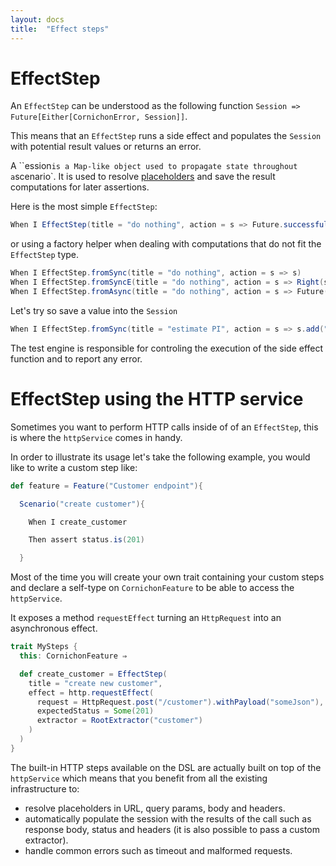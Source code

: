 ```yaml
---
layout: docs
title:  "Effect steps"
---
```


# EffectStep

An `EffectStep` can be understood as the following function `Session => Future[Either[CornichonError, Session]]`.

This means that an `EffectStep` runs a side effect and populates the `Session` with potential result values or returns an error.

A ``ession` is a Map-like object used to propagate state throughout a `scenario`. It is used to resolve [placeholders](#placeholders) and save the result computations for later assertions.

Here is the most simple `EffectStep`:

```scala
When I EffectStep(title = "do nothing", action = s => Future.successful(Right(s)))
```

or using a factory helper when dealing with computations that do not fit the `EffectStep` type.

```scala
When I EffectStep.fromSync(title = "do nothing", action = s => s)
When I EffectStep.fromSyncE(title = "do nothing", action = s => Right(s))
When I EffectStep.fromAsync(title = "do nothing", action = s => Future(s))
```

Let's try so save a value into the `Session`

```scala
When I EffectStep.fromSync(title = "estimate PI", action = s => s.add("result", piComputation())
```

The test engine is responsible for controling the execution of the side effect function and to report any error.


# EffectStep using the HTTP service

Sometimes you want to perform HTTP calls inside of of an `EffectStep`, this is where the `httpService` comes in handy.

In order to illustrate its usage let's take the following example, you would like to write a custom step like:

```scala
def feature = Feature("Customer endpoint"){

  Scenario("create customer"){

    When I create_customer

    Then assert status.is(201)

  }
```

Most of the time you will create your own trait containing your custom steps and declare a self-type on `CornichonFeature` to be able to access the `httpService`.

It exposes a method `requestEffect` turning an `HttpRequest` into an asynchronous effect.

```scala
trait MySteps {
  this: CornichonFeature ⇒

  def create_customer = EffectStep(
    title = "create new customer",
    effect = http.requestEffect(
      request = HttpRequest.post("/customer").withPayload("someJson"),
      expectedStatus = Some(201)
      extractor = RootExtractor("customer")
    )
  )
}
```

The built-in HTTP steps available on the DSL are actually built on top of the `httpService` which means that you benefit from all the existing infrastructure to:

- resolve placeholders in URL, query params, body and headers.
- automatically populate the session with the results of the call such as response body, status and headers (it is also possible to pass a custom extractor).
- handle common errors such as timeout and malformed requests.
